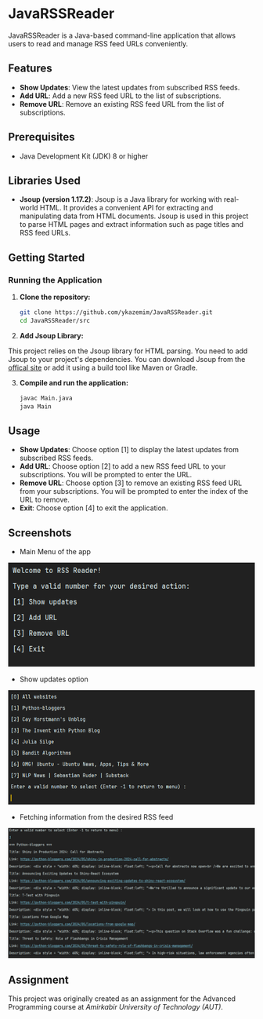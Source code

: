 # JavaRSSReader

JavaRSSReader is a Java-based command-line application that allows users to read and manage RSS feed URLs conveniently.

## Features

- **Show Updates**: View the latest updates from subscribed RSS feeds.
- **Add URL**: Add a new RSS feed URL to the list of subscriptions.
- **Remove URL**: Remove an existing RSS feed URL from the list of subscriptions.

## Prerequisites

- Java Development Kit (JDK) 8 or higher

## Libraries Used

- **Jsoup (version 1.17.2)**: Jsoup is a Java library for working with real-world HTML. It provides a convenient API for extracting and manipulating data from HTML documents. Jsoup is used in this project to parse HTML pages and extract information such as page titles and RSS feed URLs.

## Getting Started

### Running the Application

1. **Clone the repository:**

    ```sh
    git clone https://github.com/ykazemim/JavaRSSReader.git
    cd JavaRSSReader/src
    ```

2. **Add Jsoup Library:**

This project relies on the Jsoup library for HTML parsing. You need to add Jsoup to your project's dependencies. You can download Jsoup from the [offical site](https://jsoup.org/download "Download Jsoup Library")
or add it using a build tool like Maven or Gradle.


3. **Compile and run the application:**

    ```sh
    javac Main.java
    java Main
    ```

## Usage

- **Show Updates**: Choose option [1] to display the latest updates from subscribed RSS feeds.
- **Add URL**: Choose option [2] to add a new RSS feed URL to your subscriptions. You will be prompted to enter the URL.
- **Remove URL**: Choose option [3] to remove an existing RSS feed URL from your subscriptions. You will be prompted to enter the index of the URL to remove.
- **Exit**: Choose option [4] to exit the application.

## Screenshots
- Main Menu of the app

![Main Interface](screenshots/main_menu.png)

- Show updates option

![Main Interface](screenshots/showing_current_feeds.png)

- Fetching information from the desired RSS feed

![Main Interface](screenshots/showing_links.png)

## Assignment

This project was originally created as an assignment for the Advanced Programming course at _Amirkabir University of Technology (AUT)_.
